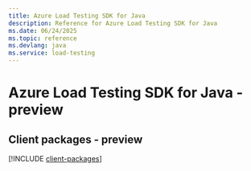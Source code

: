 ```yaml
---
title: Azure Load Testing SDK for Java
description: Reference for Azure Load Testing SDK for Java
ms.date: 06/24/2025
ms.topic: reference
ms.devlang: java
ms.service: load-testing
---
```

# Azure Load Testing SDK for Java - preview

## Client packages - preview
[!INCLUDE [client-packages](load-testing-client-index.md)]